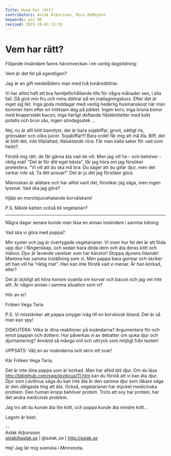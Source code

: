```yaml
---
Title: Hvem har rätt?
contributors: Aslak Arþursson, Ross DeMeyere
keywords: ps2 86
revised: 2015-10-03 13:19 
---
```



Vem har rätt?
=================

<!-- Who is right?
// why isn't this "Vem är rätt?"  ???
  -->

Följande insändare fanns häromveckan i en vanlig dagstidning:

<!--
The following comments were, in the past week, in a vanilla (ordinary) daily newspaper.

// insändare = letter to the editor; 
// häromveckan = the other week?; like häromdagen = the other day;
  -->

Vem är det fel på egentligen?

<!-- 
Who is really at fault here?

// egentligen = (adverb) really;
  -->

Jag är en gift medelålders man med två tonårsdöttrar.

<!-- 
I am a married middle aged man with two teenage daughters.

// tonåring = teenager;
  -->

Vi har alltid haft ett bra familjeförhållande tills för några månader sen, i alla fall. 
Då gick min fru och mina döttrar på en matlagningskurs. 
Efter det är inget sig likt. 
Inga goda middagar med vanlig hederlig husmanskost när man kommer hem efter en tröttsam dag på jobbet. 
Ingen korv, inga bruna bönor med knaperstekt bacon, inga härligt doftande fläskkotletter med kokt potatis och brun sås, ingen söndagsstek ...

<!--

We have always had a good family relationship until a couple months ago, in any case. 
Then my wife and my daughters went to a cooking course.
After that, nothing is the same.
No good dinners with plain honest food when one comes home after a tiring day on the job.
No sausage, no brown beans with crispy fried bacon, no wonderful smelling porkchops with boiled potatoes and gravy, no Sunday Roast...

// förehållande = relationship
// tills = until
// hederlig = honest, straight
// knaperstekt = crispy, crispy fried
// härligt = wonderful
// söndagsstek = Sunday Roast -- recipe

// Usch! Det har kaffe i... http://www.tasteline.com/Recept/Farmor_Ingeborgs_sondagsstek
  -->

Nej, nu är allt kött bannlyst, det är bara sojabiffar, grovt, oätligt ris, grönsaker och olika juicer. 
Sojabiffar!!! Bara ordet får mig att må illa. 
Biff, det är kött det, inte tillplattad, illaluktande röra. 
Får man kalla saker för vad som helst?.

<!-- 
No, now all meat is banned, it is only soy meat, course, inedible rice, vegitables and different juices.
Soy meat!?! Just the word makes me sick.
Steak, that is meat, not a compressed smelly mess.
Can one call things for what they are? // ??? maybe I don't understand this line.

// att bannlysa = excommunicate, prohibit, ban
// oätlig = som inte går att äta /på grund av giftighet eller alltför dålig smak/
// att tillplatta = flatten, compress
// illaluktande = smelly
  -->

Förstå mig rätt, de får gärna äta vad de vill. 
Men jag vill ha - och behöver - riktig mat! 
"Det är för ditt eget bästa", får jag höra om jag försöker protestera. 
"Vi vill att du ska må bra. Du säger att du gillar djur, men det verkar inte så. Ta ditt ansvar!" 
Det är ju det jag försöker göra.

<!-- 
Understand me correctly, they can certainly eat what they want.
But I want to have -- and need -- real food!
"It is for your own good", I hear if I try to protest. // får höra?
"We want that you should feel better. You say that you like wildlife, but it doesn't appear to be. Take responsibility.
That is (that), you know, what I am trying to do.

// ansvar = responsibility
  -->

Människan är allätare och har alltid varit det, försöker jag säga, men ingen lyssnar. Vad ska jag göra?

<!-- 
Humans are omnivores and have always been, I try to say, but nobody listens. What should I do?

// allätare = omnivore
  -->
  
Hjälp en morotsjuicehatande korvälskare!

<!-- 
Help a carrot juice hating sausage lover!
  -->

P.S. Måste katten också bli vegetarian?

<!-- 
p.s. Must the cat also become vegetarian?
  -->

- - -

Några dagar senare kunde man läsa en annan insändare i samma tidning:

<!-- Several days later one could read another letter to the editor in the same newspaper. -->

Vad ska vi göra med pappa?

<!-- What should we do with dad? -->

Min syster och jag är övertygade vegetarianer.
Vi inser hur fel det är att föda upp djur i fångenskap, och sedan bara döda dem och äta deras kött och inälvor. 
Djur är levande varelser som har känslor! 
Stoppa djurens lidande! 
Mamma har samma inställning som vi. 
Men pappa bara gormar och skriker att han vill ha "riktig mat". 
Han kan inte förstå vad vi menar. 
Är han korkad, eller?

<!-- 
My sister and I have become vegetarians. 
We realize how wrong it is to raise animals in captivity, and then just kill them and eat their meat and organs.
Animals are living beings that have feelings!
Stop the animals suffering.
Mom has the same position as we do.
But pappa only whines and crys that he wants to have "real food".
He can not understand what we mean.
Is he stupid, or what?

// övertyga = to convince, persuade
// inse = realize; to become aware of
// fångenskap = captivity
// inälva = a gut, an intestine
// varelser = beings
// att lida = to suffer
// inställning = position, attitude
// gormar = tala starkt, skrikande och upprört; skälla; // tala starkt och häftigt; skrika; väsnas
// skrika = scream, cry
// korkad = Synonymer: dum, ointelligent, trög, blåst
  -->

Det är äckligt att höra honom svamla om korvar och bacon och jag vet inte allt. 
Är någon annan i samma situation som vi?

<!-- 
It is disgusting to hear him ramble on about sausages and bacon and i don't know everything.
Is their anyone else in the same situation as us?

// äcklig = disgusting
// svamla = to ramble
  -->
  
Hör av er!

<!-- 
// please contact...
  -->

Fröken Vega Taria

P.S. Vi misstänker att pappa smyger iväg till en korvkiosk ibland. 
Det är så man kan spy!

<!-- 
We suspect that dad sneaks off to a sausage stand sometimes.
It is so one can throw up.

// misstänka = to suspect
// smyga = to sneak
// spy = throw up
  -->

DISKUTERA: Vilka är dina reaktioner på insändarna? Argumentera för och emot pappan och dottern. Hur påverkas vi av debatter om sjuka djur och djurhantering? Använd så många ord och uttryck som möjligt från texten!

UPPSATS: Välj en av insändarna och skriv ett svar!

Kär Fröken Vega Taria,

Det är inte dina pappa som är korkad. Man har alltid ätit djur. Om du läsa <http://biblehub.com/swe/leviticus/11.htm> kan du förstå att vi kan äta djur. Djur som Leviticus säga du kan inte äta är den samma djur som läkare säga är den dåligaste ting att äta. Också, vegetarianer har mycket medicinska problem. Den human kropp behöver protein. Trots att soy har protein, har det andra medicinsk problem.

Jag tro att du kunde äta lite kött, och pappa kunde äta mindre kött...

Lagom är bäst.

--  
Aslak Arþursson  
aslak@aslak.se  |  @aslak_se  |  http://aslak.se  

Hej! Jag lär mig svenska i Minnesota.  
